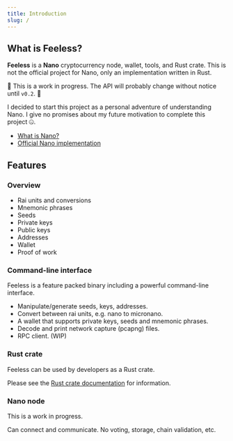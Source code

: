 ```yaml
---
title: Introduction
slug: /
---
```


## What is Feeless?

**Feeless** is a **Nano** cryptocurrency node, wallet, tools, and Rust crate. This is not the official project for Nano,
only an implementation written in Rust.

🚸 This is a work in progress. The API will probably change without notice until `v0.2`. 🚸

I decided to start this project as a personal adventure of understanding Nano. I give no promises about my future
motivation to complete this project 🤐.

* [What is Nano?](/docs/overview/what-is-nano)
* [Official Nano implementation](https://github.com/nanocurrency/nano-node)

## Features

### Overview

* Rai units and conversions
* Mnemonic phrases
* Seeds
* Private keys
* Public keys
* Addresses
* Wallet
* Proof of work

### Command-line interface

Feeless is a feature packed binary including a powerful command-line interface.

* Manipulate/generate seeds, keys, addresses.
* Convert between rai units, e.g. nano to micronano. 
* A wallet that supports private keys, seeds and mnemonic phrases.
* Decode and print network capture (pcapng) files.
* RPC client. (WIP)

### Rust crate

Feeless can be used by developers as a Rust crate.

Please see the [Rust crate documentation](https://docs.rs/feeless/) for information.

### Nano node

This is a work in progress.

Can connect and communicate. No voting, storage, chain validation, etc.
